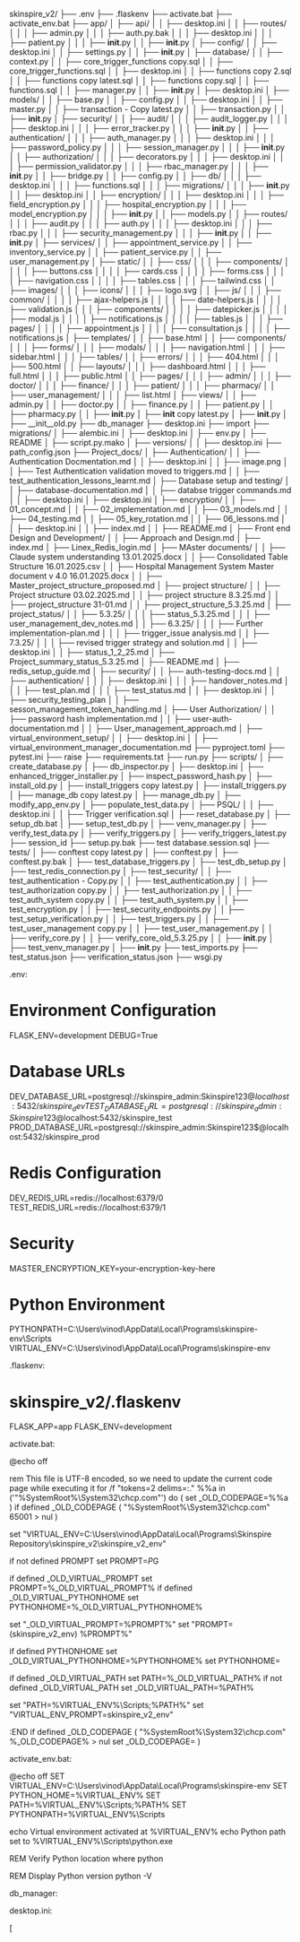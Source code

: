 skinspire_v2/
├── .env
├── .flaskenv
├── activate.bat
├── activate_env.bat
├── app/
│   ├── api/
│   │   ├── desktop.ini
│   │   ├── routes/
│   │   │   ├── admin.py
│   │   │   ├── auth.py.bak
│   │   │   ├── desktop.ini
│   │   │   ├── patient.py
│   │   │   ├── __init__.py
│   │   ├── __init__.py
│   ├── config/
│   │   ├── desktop.ini
│   │   ├── settings.py
│   │   ├── __init__.py
│   ├── database/
│   │   ├── context.py
│   │   ├── core_trigger_functions copy.sql
│   │   ├── core_trigger_functions.sql
│   │   ├── desktop.ini
│   │   ├── functions copy 2.sql
│   │   ├── functions copy latest.sql
│   │   ├── functions copy.sql
│   │   ├── functions.sql
│   │   ├── manager.py
│   │   ├── __init__.py
│   ├── desktop.ini
│   ├── models/
│   │   ├── base.py
│   │   ├── config.py
│   │   ├── desktop.ini
│   │   ├── master.py
│   │   ├── transaction - Copy latest.py
│   │   ├── transaction.py
│   │   ├── __init__.py
│   ├── security/
│   │   ├── audit/
│   │   │   ├── audit_logger.py
│   │   │   ├── desktop.ini
│   │   │   ├── error_tracker.py
│   │   │   ├── __init__.py
│   │   ├── authentication/
│   │   │   ├── auth_manager.py
│   │   │   ├── desktop.ini
│   │   │   ├── password_policy.py
│   │   │   ├── session_manager.py
│   │   │   ├── __init__.py
│   │   ├── authorization/
│   │   │   ├── decorators.py
│   │   │   ├── desktop.ini
│   │   │   ├── permission_validator.py
│   │   │   ├── rbac_manager.py
│   │   │   ├── __init__.py
│   │   ├── bridge.py
│   │   ├── config.py
│   │   ├── db/
│   │   │   ├── desktop.ini
│   │   │   ├── functions.sql
│   │   │   ├── migrations/
│   │   │   ├── __init__.py
│   │   ├── desktop.ini
│   │   ├── encryption/
│   │   │   ├── desktop.ini
│   │   │   ├── field_encryption.py
│   │   │   ├── hospital_encryption.py
│   │   │   ├── model_encryption.py
│   │   │   ├── __init__.py
│   │   ├── models.py
│   │   ├── routes/
│   │   │   ├── audit.py
│   │   │   ├── auth.py
│   │   │   ├── desktop.ini
│   │   │   ├── rbac.py
│   │   │   ├── security_management.py
│   │   │   ├── __init__.py
│   │   ├── __init__.py
│   ├── services/
│   │   ├── appointment_service.py
│   │   ├── inventory_service.py
│   │   ├── patient_service.py
│   │   ├── user_management.py
│   ├── static/
│   │   ├── css/
│   │   │   ├── components/
│   │   │   │   ├── buttons.css
│   │   │   │   ├── cards.css
│   │   │   │   ├── forms.css
│   │   │   │   ├── navigation.css
│   │   │   │   ├── tables.css
│   │   │   ├── tailwind.css
│   │   ├── images/
│   │   │   ├── icons/
│   │   │   ├── logo.svg
│   │   ├── js/
│   │   │   ├── common/
│   │   │   │   ├── ajax-helpers.js
│   │   │   │   ├── date-helpers.js
│   │   │   │   ├── validation.js
│   │   │   ├── components/
│   │   │   │   ├── datepicker.js
│   │   │   │   ├── modal.js
│   │   │   │   ├── notifications.js
│   │   │   │   ├── tables.js
│   │   │   ├── pages/
│   │   │   │   ├── appointment.js
│   │   │   │   ├── consultation.js
│   │   │   │   ├── notifications.js
│   ├── templates/
│   │   ├── base.html
│   │   ├── components/
│   │   │   ├── forms/
│   │   │   ├── modals/
│   │   │   ├── navigation.html
│   │   │   ├── sidebar.html
│   │   │   ├── tables/
│   │   ├── errors/
│   │   │   ├── 404.html
│   │   │   ├── 500.html
│   │   ├── layouts/
│   │   │   ├── dashboard.html
│   │   │   ├── full.html
│   │   │   ├── public.html
│   │   ├── pages/
│   │   │   ├── admin/
│   │   │   ├── doctor/
│   │   │   ├── finance/
│   │   │   ├── patient/
│   │   │   ├── pharmacy/
│   │   ├── user_management/
│   │   │   ├── list.html
│   ├── views/
│   │   ├── admin.py
│   │   ├── doctor.py
│   │   ├── finance.py
│   │   ├── patient.py
│   │   ├── pharmacy.py
│   │   ├── __init__.py
│   ├── __init__ copy latest.py
│   ├── __init__.py
│   ├── __init__old.py
├── db_manager
├── desktop.ini
├── import
├── migrations/
│   ├── alembic.ini
│   ├── desktop.ini
│   ├── env.py
│   ├── README
│   ├── script.py.mako
│   ├── versions/
│   │   ├── desktop.ini
├── path_config.json
├── Project_docs/
│   ├── Authentication/
│   │   ├── Authentication Docmentation.md
│   │   ├── desktop.ini
│   │   ├── image.png
│   │   ├── Test Authentication validation moved to triggers.md
│   │   ├── test_authentication_lessons_learnt.md
│   ├── Database setup and testing/
│   │   ├── database-documentation.md
│   │   ├── databse trigger commands.md
│   │   ├── desktop.ini
│   ├── desktop.ini
│   ├── encryption/
│   │   ├── 01_concept.md
│   │   ├── 02_implementation.md
│   │   ├── 03_models.md
│   │   ├── 04_testing.md
│   │   ├── 05_key_rotation.md
│   │   ├── 06_lessons.md
│   │   ├── desktop.ini
│   │   ├── index.md
│   │   ├── README.md
│   ├── Front end Design and Development/
│   │   ├── Approach and Design.md
│   ├── index.md
│   ├── Linex_Redis_login.md
│   ├── MAster documents/
│   │   ├── Claude system understanding 13.01.2025.docx
│   │   ├── Consolidated Table Structure 16.01.2025.csv
│   │   ├── Hospital Management System Master document v 4.0 16.01.2025.docx
│   │   ├── Master_project_structure_proposed.md
│   ├── project structure/
│   │   ├── Project structure 03.02.2025.md
│   │   ├── project structure 8.3.25.md
│   │   ├── project_structure 31-01.md
│   │   ├── project_structure_5.3.25.md
│   ├── project_status/
│   │   ├── 5.3.25/
│   │   │   ├── status_5.3.25.md
│   │   │   ├── user_management_dev_notes.md
│   │   ├── 6.3.25/
│   │   │   ├── Further implementation-plan.md
│   │   │   ├── trigger_issue analysis.md
│   │   ├── 7.3.25/
│   │   │   ├── revised trigger strategy and solution.md
│   │   ├── desktop.ini
│   │   ├── status_1_2_25.md
│   ├── Project_summary_status_5.3.25.md
│   ├── README.md
│   ├── redis_setup_guide.md
│   ├── security/
│   │   ├── auth-testing-docs.md
│   │   ├── authentication/
│   │   │   ├── desktop.ini
│   │   │   ├── handover_notes.md
│   │   │   ├── test_plan.md
│   │   │   ├── test_status.md
│   │   ├── desktop.ini
│   │   ├── security_testing_plan
│   │   ├── sesson_management_token_handling.md
│   ├── User Authorization/
│   │   ├── password hash implementation.md
│   │   ├── user-auth-documentation.md
│   │   ├── User_management_approach.md
│   ├── virtual_environment_setup/
│   │   ├── desktop.ini
│   │   ├── virtual_environment_manager_documentation.md
├── pyproject.toml
├── pytest.ini
├── raise
├── requirements.txt
├── run.py
├── scripts/
│   ├── create_database.py
│   ├── db_inspector.py
│   ├── desktop.ini
│   ├── enhanced_trigger_installer.py
│   ├── inspect_password_hash.py
│   ├── install_old.py
│   ├── install_triggers copy latest.py
│   ├── install_triggers.py
│   ├── manage_db copy latest.py
│   ├── manage_db.py
│   ├── modify_app_env.py
│   ├── populate_test_data.py
│   ├── PSQL/
│   │   ├── desktop.ini
│   │   ├── Trigger verification.sql
│   ├── reset_database.py
│   ├── setup_db.bat
│   ├── setup_test_db.py
│   ├── venv_manager.py
│   ├── verify_test_data.py
│   ├── verify_triggers.py
│   ├── verify_triggers_latest.py
├── session_id
├── setup.py.bak
├── test database.session.sql
├── tests/
│   ├── conftest copy latest.py
│   ├── conftest.py
│   ├── conftest.py.bak
│   ├── test_database_triggers.py
│   ├── test_db_setup.py
│   ├── test_redis_connection.py
│   ├── test_security/
│   │   ├── test_authentication - Copy.py
│   │   ├── test_authentication.py
│   │   ├── test_authorization copy.py
│   │   ├── test_authorization.py
│   │   ├── test_auth_system copy.py
│   │   ├── test_auth_system.py
│   │   ├── test_encryption.py
│   │   ├── test_security_endpoints.py
│   │   ├── test_setup_verification.py
│   │   ├── test_triggers.py
│   │   ├── test_user_management copy.py
│   │   ├── test_user_management.py
│   │   ├── verify_core.py
│   │   ├── verify_core_old_5.3.25.py
│   │   ├── __init__.py
│   ├── test_venv_manager.py
│   ├── __init__.py
├── test_imports.py
├── test_status.json
├── verification_status.json
├── wsgi.py



.env:

# Environment Configuration
FLASK_ENV=development
DEBUG=True

# Database URLs
DEV_DATABASE_URL=postgresql://skinspire_admin:Skinspire123$@localhost:5432/skinspire_dev
TEST_DATABASE_URL=postgresql://skinspire_admin:Skinspire123$@localhost:5432/skinspire_test
PROD_DATABASE_URL=postgresql://skinspire_admin:Skinspire123$@localhost:5432/skinspire_prod

# Redis Configuration
DEV_REDIS_URL=redis://localhost:6379/0
TEST_REDIS_URL=redis://localhost:6379/1

# Security
MASTER_ENCRYPTION_KEY=your-encryption-key-here

# Python Environment
PYTHONPATH=C:\Users\vinod\AppData\Local\Programs\skinspire-env\Scripts
VIRTUAL_ENV=C:\Users\vinod\AppData\Local\Programs\skinspire-env


.flaskenv:

# skinspire_v2/.flaskenv
FLASK_APP=app
FLASK_ENV=development


activate.bat:

@echo off

rem This file is UTF-8 encoded, so we need to update the current code page while executing it
for /f "tokens=2 delims=:." %%a in ('"%SystemRoot%\System32\chcp.com"') do (
    set _OLD_CODEPAGE=%%a
)
if defined _OLD_CODEPAGE (
    "%SystemRoot%\System32\chcp.com" 65001 > nul
)

set "VIRTUAL_ENV=C:\Users\vinod\AppData\Local\Programs\Skinspire Repository\skinspire_v2\skinspire_v2_env"

if not defined PROMPT set PROMPT=$P$G

if defined _OLD_VIRTUAL_PROMPT set PROMPT=%_OLD_VIRTUAL_PROMPT%
if defined _OLD_VIRTUAL_PYTHONHOME set PYTHONHOME=%_OLD_VIRTUAL_PYTHONHOME%

set "_OLD_VIRTUAL_PROMPT=%PROMPT%"
set "PROMPT=(skinspire_v2_env) %PROMPT%"

if defined PYTHONHOME set _OLD_VIRTUAL_PYTHONHOME=%PYTHONHOME%
set PYTHONHOME=

if defined _OLD_VIRTUAL_PATH set PATH=%_OLD_VIRTUAL_PATH%
if not defined _OLD_VIRTUAL_PATH set _OLD_VIRTUAL_PATH=%PATH%

set "PATH=%VIRTUAL_ENV%\Scripts;%PATH%"
set "VIRTUAL_ENV_PROMPT=skinspire_v2_env"

:END
if defined _OLD_CODEPAGE (
    "%SystemRoot%\System32\chcp.com" %_OLD_CODEPAGE% > nul
    set _OLD_CODEPAGE=
)



activate_env.bat:

@echo off
SET VIRTUAL_ENV=C:\Users\vinod\AppData\Local\Programs\skinspire-env
SET PYTHON_HOME=%VIRTUAL_ENV%
SET PATH=%VIRTUAL_ENV%\Scripts;%PATH%
SET PYTHONPATH=%VIRTUAL_ENV%\Scripts

echo Virtual environment activated at %VIRTUAL_ENV%
echo Python path set to %VIRTUAL_ENV%\Scripts\python.exe

REM Verify Python location
where python

REM Display Python version
python -V


db_manager:




desktop.ini:

[